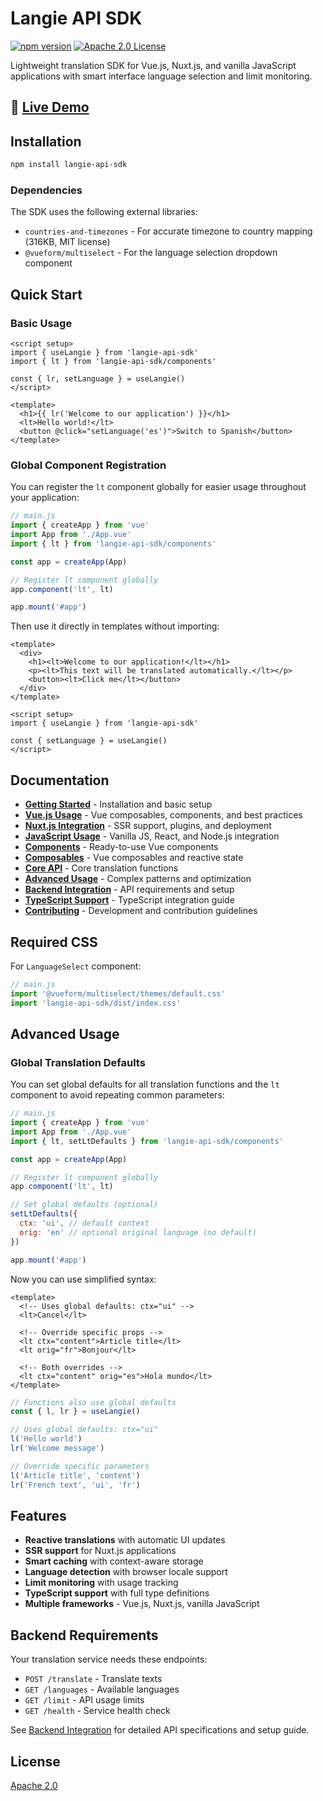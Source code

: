 # Langie API SDK

[![npm version](https://img.shields.io/npm/v/langie-api-sdk.svg?style=flat)](https://www.npmjs.com/package/langie-api-sdk)
[![Apache 2.0 License](https://img.shields.io/badge/license-Apache%202.0-blue.svg)](LICENSE)

Lightweight translation SDK for Vue.js, Nuxt.js, and vanilla JavaScript applications with smart interface language selection and limit monitoring.

## 🚀 [Live Demo](https://langie-demo.netlify.app/)

## Installation

```bash
npm install langie-api-sdk
```

### Dependencies

The SDK uses the following external libraries:

- `countries-and-timezones` - For accurate timezone to country mapping (316KB, MIT license)
- `@vueform/multiselect` - For the language selection dropdown component

## Quick Start

### Basic Usage

```vue
<script setup>
import { useLangie } from 'langie-api-sdk'
import { lt } from 'langie-api-sdk/components'

const { lr, setLanguage } = useLangie()
</script>

<template>
  <h1>{{ lr('Welcome to our application') }}</h1>
  <lt>Hello world!</lt>
  <button @click="setLanguage('es')">Switch to Spanish</button>
</template>
```

### Global Component Registration

You can register the `lt` component globally for easier usage throughout your application:

```javascript
// main.js
import { createApp } from 'vue'
import App from './App.vue'
import { lt } from 'langie-api-sdk/components'

const app = createApp(App)

// Register lt component globally
app.component('lt', lt)

app.mount('#app')
```

Then use it directly in templates without importing:

```vue
<template>
  <div>
    <h1><lt>Welcome to our application!</lt></h1>
    <p><lt>This text will be translated automatically.</lt></p>
    <button><lt>Click me</lt></button>
  </div>
</template>

<script setup>
import { useLangie } from 'langie-api-sdk'

const { setLanguage } = useLangie()
</script>
```

## Documentation

- **[Getting Started](./docs/getting-started.md)** - Installation and basic setup
- **[Vue.js Usage](./docs/vue.md)** - Vue composables, components, and best practices
- **[Nuxt.js Integration](./docs/nuxt.md)** - SSR support, plugins, and deployment
- **[JavaScript Usage](./docs/javascript.md)** - Vanilla JS, React, and Node.js integration
- **[Components](./docs/components.md)** - Ready-to-use Vue components
- **[Composables](./docs/composables.md)** - Vue composables and reactive state
- **[Core API](./docs/core-api.md)** - Core translation functions
- **[Advanced Usage](./docs/advanced-usage.md)** - Complex patterns and optimization
- **[Backend Integration](./docs/backend-integration.md)** - API requirements and setup
- **[TypeScript Support](./docs/typescript.md)** - TypeScript integration guide
- **[Contributing](./docs/contributing.md)** - Development and contribution guidelines

## Required CSS

For `LanguageSelect` component:

```js
// main.js
import '@vueform/multiselect/themes/default.css'
import 'langie-api-sdk/dist/index.css'
```

## Advanced Usage

### Global Translation Defaults

You can set global defaults for all translation functions and the `lt` component to avoid repeating common parameters:

```javascript
// main.js
import { createApp } from 'vue'
import App from './App.vue'
import { lt, setLtDefaults } from 'langie-api-sdk/components'

const app = createApp(App)

// Register lt component globally
app.component('lt', lt)

// Set global defaults (optional)
setLtDefaults({
  ctx: 'ui', // default context
  orig: 'en' // optional original language (no default)
})

app.mount('#app')
```

Now you can use simplified syntax:

```vue
<template>
  <!-- Uses global defaults: ctx="ui" -->
  <lt>Cancel</lt>

  <!-- Override specific props -->
  <lt ctx="content">Article title</lt>
  <lt orig="fr">Bonjour</lt>

  <!-- Both overrides -->
  <lt ctx="content" orig="es">Hola mundo</lt>
</template>
```

```javascript
// Functions also use global defaults
const { l, lr } = useLangie()

// Uses global defaults: ctx="ui"
l('Hello world')
lr('Welcome message')

// Override specific parameters
l('Article title', 'content')
lr('French text', 'ui', 'fr')
```

## Features

- **Reactive translations** with automatic UI updates
- **SSR support** for Nuxt.js applications
- **Smart caching** with context-aware storage
- **Language detection** with browser locale support
- **Limit monitoring** with usage tracking
- **TypeScript support** with full type definitions
- **Multiple frameworks** - Vue.js, Nuxt.js, vanilla JavaScript

## Backend Requirements

Your translation service needs these endpoints:

- `POST /translate` - Translate texts
- `GET /languages` - Available languages
- `GET /limit` - API usage limits
- `GET /health` - Service health check

See [Backend Integration](./docs/backend-integration.md) for detailed API specifications and setup guide.

## License

[Apache 2.0](LICENSE)
